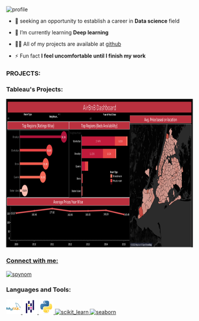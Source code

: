 <img align="center" alt="profile" src="https://github.com/spynom/spynom/blob/main/BCT2.gif?raw=true">

- 🔭 seeking an opportunity to establish a career in **Data science** field

- 🌱 I’m currently learning **Deep learning**

- 👨‍💻 All of my projects are available at [github](https://github.com/spynom?tab=repositories)

- ⚡ Fun fact **I feel uncomfortable until I finish my work**

<h3 align="left">PROJECTS:</h1>

<h3 align="left">Tableau's Projects:</h3>

<p align="left"> <a href="https://www.mysql.com/" target="_blank" rel="noreferrer"> <img src="https://github.com/spynom/AirBnB-dataset-visualizaton/blob/main/Dashboard%201.png?raw=true" alt="mysql" width="800" height="400"/>

<h3 align="left">Connect with me:</h3>
<p align="left">
<a href="https://linkedin.com/in/spynom" target="blank"><img align="center" src="https://raw.githubusercontent.com/rahuldkjain/github-profile-readme-generator/master/src/images/icons/Social/linked-in-alt.svg" alt="spynom" height="30" width="40" /></a>
</p>

<h3 align="left">Languages and Tools:</h3>
<p align="left"> <a href="https://www.mysql.com/" target="_blank" rel="noreferrer"> <img src="https://raw.githubusercontent.com/devicons/devicon/master/icons/mysql/mysql-original-wordmark.svg" alt="mysql" width="40" height="40"/> </a> <a href="https://pandas.pydata.org/" target="_blank" rel="noreferrer"> <img src="https://raw.githubusercontent.com/devicons/devicon/2ae2a900d2f041da66e950e4d48052658d850630/icons/pandas/pandas-original.svg" alt="pandas" width="40" height="40"/> </a> <a href="https://www.python.org" target="_blank" rel="noreferrer"> <img src="https://raw.githubusercontent.com/devicons/devicon/master/icons/python/python-original.svg" alt="python" width="40" height="40"/> </a> <a href="https://scikit-learn.org/" target="_blank" rel="noreferrer"> <img src="https://upload.wikimedia.org/wikipedia/commons/0/05/Scikit_learn_logo_small.svg" alt="scikit_learn" width="40" height="40"/> </a> <a href="https://seaborn.pydata.org/" target="_blank" rel="noreferrer"> <img src="https://seaborn.pydata.org/_images/logo-mark-lightbg.svg" alt="seaborn" width="40" height="40"/> </a> </p>
